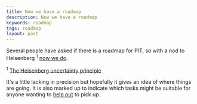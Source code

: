 ```yaml
---
title: Now we have a roadmap
description: Now we have a roadmap
keywords: roadmap
tags: roadmap
layout: post
---
```


Several people have asked if there is a roadmap for PIT, so with a nod to Heisenberg <sup>1</sup> [now we do](/roadmap/).

<!-- more -->

<sup>1</sup> [The Heisenberg uncertainty principle](http://en.wikipedia.org/wiki/Uncertainty_principle)

It's a little lacking in precision but hopefully it gives an idea of where things are going. It is also marked up to indicate which tasks might
be suitable for anyone wanting to [help out](/how_to_help) to pick up.










